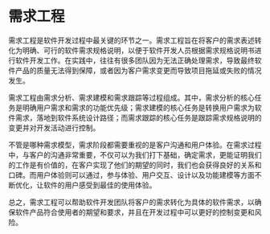 # 需求工程
需求工程是软件开发过程中最关键的环节之一。需求工程旨在将客户的需求表述转化为明确、可行的软件需求规格说明，以便于软件开发人员根据需求规格说明书进行软件开发工作。在实践中，往往有很多团队因为无法正确处理需求，导致最终软件产品的质量无法得到保障，或者因为客户需求变更而导致项目拖延或失败的情况发生。

需求工程由需求分析、需求建模和需求跟踪等过程组成。其中，需求分析的核心任务是明确用户需求和需求的功能优先级；需求建模的核心任务是转换用户需求为软件需求，落地到软件系统设计路径；而需求跟踪的核心任务是跟踪需求规格说明的变更并对开发活动进行控制。

不管是哪种需求模型，需求阶段都需要重视的是客户沟通和用户体验。在需求过程中，与客户的沟通非常重要，不仅可以为我们打下基础，确定需求，更能证明我们的工作是有价值的，在客户实现了他们的期望的同时，我们也会获得良好的关系和口碑。而用户体验则可以通过，参与体验、用户交互、设计以及功能建模等方面不断优化，让软件的用户感受到最佳的使用体验。

总之，需求工程可以帮助软件开发团队将客户的需求转化为具体的软件需求，以确保软件产品符合使用者的期望和要求，并且在开发过程中可以更好的控制变更和风险。